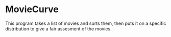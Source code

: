 # MovieCurve

This program takes a list of movies and sorts them, then puts it on a specific distribution to give a fair assesment of the movies. 
